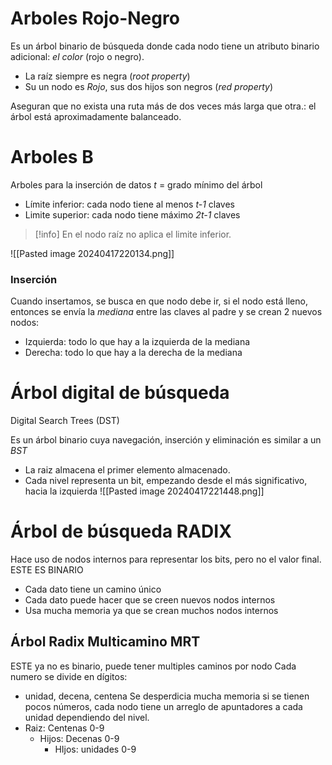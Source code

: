 # Arboles Rojo-Negro
Es un árbol binario de búsqueda donde cada nodo tiene un atributo binario adicional: *el color* (rojo o negro).

- La raíz siempre es negra (*root property*)
- Su un nodo es *Rojo*, sus dos hijos son negros (*red property*)

Aseguran que no exista una ruta más de dos veces más larga que otra.: el árbol está aproximadamente balanceado.

# Arboles B
Arboles para la inserción de datos
*t* = grado mínimo del árbol
- Límite inferior: cada nodo tiene  al menos *t-1* claves
- Limite superior: cada nodo tiene máximo *2t-1* claves
>[!info]
>En el nodo raíz no aplica el limite inferior.

![[Pasted image 20240417220134.png]]
### Inserción
Cuando insertamos, se busca en que nodo debe ir, si el nodo está lleno, entonces se envía la *mediana* entre las claves al padre y se crean 2 nuevos nodos:
- Izquierda: todo lo que hay a la izquierda de la mediana
- Derecha: todo lo que hay a la derecha de la mediana

# Árbol digital de búsqueda
Digital Search Trees (DST)

Es un árbol binario cuya navegación, inserción y eliminación es similar a un *BST*

- La raiz almacena el primer elemento almacenado.
- Cada nivel representa un bit, empezando desde el más significativo, hacia la izquierda
![[Pasted image 20240417221448.png]]
# Árbol de búsqueda RADIX
Hace uso de nodos internos para representar los bits, pero no el valor final.
ESTE ES BINARIO
- Cada dato tiene un camino único
- Cada dato puede hacer que se creen nuevos nodos internos
- Usa mucha memoria ya que se crean muchos nodos internos

## Árbol Radix Multicamino MRT
ESTE ya no es binario, puede tener multiples caminos por nodo
Cada numero se divide en dígitos:
- unidad, decena, centena
Se desperdicia mucha memoria si se tienen pocos números, cada nodo tiene un arreglo de apuntadores a cada unidad dependiendo del nivel.
- Raiz: Centenas 0-9
	- Hijos: Decenas 0-9
		- HIjos: unidades 0-9


